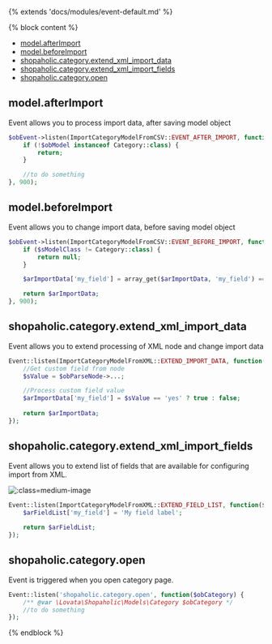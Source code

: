 {% extends 'docs/modules/event-default.md' %}

{% block content %}
* [model.afterImport](#modelafterimport)
* [model.beforeImport](#modelbeforeimport)
* [shopaholic.category.extend_xml_import_data](#shopaholiccategoryextend_xml_import_data)
* [shopaholic.category.extend_xml_import_fields](#shopaholiccategoryextend_xml_import_fields)
* [shopaholic.category.open](#shopaholiccategoryopen)

## model.afterImport

Event allows you to process import data, after saving model object

```php
$obEvent->listen(ImportCategoryModelFromCSV::EVENT_AFTER_IMPORT, function ($obModel, $arImportData) {
    if (!$obModel instanceof Category::class) {
        return;
    }

    //to do something 
}, 900);
```

## model.beforeImport

Event allows you to change import data, before saving model object

```php
$obEvent->listen(ImportCategoryModelFromCSV::EVENT_BEFORE_IMPORT, function ($sModelClass, $arImportData) {
    if ($sModelClass != Category::class) {
        return null;
    }

    $arImportData['my_field'] = array_get($arImportData, 'my_field') == 'yes' ? true : false;

    return $arImportData;
}, 900);
```

## shopaholic.category.extend_xml_import_data

Event allows you to extend processing of XML node and change import data

```php
Event::listen(ImportCategoryModelFromXML::EXTEND_IMPORT_DATA, function($arImportData, $obParseNode) {
    //Get custom field from node
    $sValue = $obParseNode->...;

    //Process custom field value
    $arImportData['my_field'] = $sValue == 'yes' ? true : false;
    
    return $arImportData;
});
```

## shopaholic.category.extend_xml_import_fields

Event allows you to extend list of fields that are available for configuring import from XML.

![](./../../../assets/images/backend-category-7.png ':class=medium-image') 

```php
Event::listen(ImportCategoryModelFromXML::EXTEND_FIELD_LIST, function($arFieldList) {
    $arFieldList['my_field'] = 'My field label';
    
    return $arFieldList;
});
```

## **shopaholic.category.open**

Event is triggered when you open category page.
```php
Event::listen('shopaholic.category.open', function($obCategory) {
    /** @var \Lovata\Shopaholic\Models\Category $obCategory */
    //to do something
});
```
{% endblock %}
